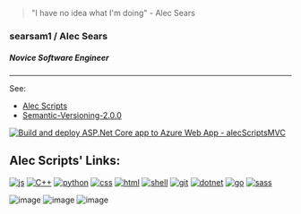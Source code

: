 > "I have no idea what I'm doing" - Alec Sears 

<!-- ![image]()
https://alecscriptsmvc.azurewebsites.net/Js 

--> 
<!-- ![js](https://img.shields.io/badge/JavaScript-323330?style=for-the-badge&logo=javascript&logoColor=F7DF1E) -->
<!-- [![js](https://img.shields.io/badge/JavaScript-323330?style=for-the-badge&logo=javascript&logoColor=F7DF1E)](https://alecscriptsmvc.azurewebsites.net/Js) -->

### searsam1 / Alec Sears  
##### Novice Software Engineer

-------
See: 
- [Alec Scripts](https://alecscriptsmvc.azurewebsites.net)  
- [Semantic-Versioning-2.0.0](https://github.com/searsam1/Semantic-Versioning-2.0.0)  

[![Build and deploy ASP.Net Core app to Azure Web App - alecScriptsMVC](https://github.com/searsam1/alecscripts/actions/workflows/main_alecscriptsmvc.yml/badge.svg)](https://github.com/searsam1/alecscripts/actions/workflows/main_alecscriptsmvc.yml)

## Alec Scripts' Links: 
[![js](https://img.shields.io/badge/JavaScript-323330?style=for-the-badge&logo=javascript&logoColor=F7DF1E)](https://alecscriptsmvc.azurewebsites.net/Js)
[![C++](https://img.shields.io/badge/C%2B%2B-00599C?style=for-the-badge&logo=c%2B%2B&logoColor=white)](https://alecscriptsmvc.azurewebsites.net/cpp)
[![python](https://img.shields.io/badge/Python-FFD43B?style=for-the-badge&logo=python&logoColor=blue)](https://alecscriptsmvc.azurewebsites.net/python)
[![css](https://img.shields.io/badge/CSS3-1572B6?style=for-the-badge&logo=css3&logoColor=white)](https://alecscriptsmvc.azurewebsites.net/css)
[![html](https://img.shields.io/badge/HTML5-E34F26?style=for-the-badge&logo=html5&logoColor=white)](https://alecscriptsmvc.azurewebsites.net/html)
[![shell](https://img.shields.io/badge/Shell_Script-121011?style=for-the-badge&logo=gnu-bash&logoColor=white)](https://alecscriptsmvc.azurewebsites.net/bash)
[![git](https://img.shields.io/badge/GIT-E44C30?style=for-the-badge&logo=git&logoColor=white)](https://alecscriptsmvc.azurewebsites.net/git)
[![dotnet](https://img.shields.io/badge/.NET-512BD4?style=for-the-badge&logo=dotnet&logoColor=white)](https://alecscriptsmvc.azurewebsites.net/dotnet)
[![go](https://img.shields.io/badge/Go-00ADD8?style=for-the-badge&logo=go&logoColor=white)](https://alecscriptsmvc.azurewebsites.net/go)
[![sass](https://img.shields.io/badge/Sass-CC6699?style=for-the-badge&logo=sass&logoColor=white)](https://alecscriptsmvc.azurewebsites.net/sass)



![image](https://github-readme-activity-graph.cyclic.app/graph?username=searsam1&theme=minimal)
![image](https://github-profile-summary-cards.vercel.app/api/cards/profile-details?username=searsam1&theme=vue)
![image](https://github-readme-stats.vercel.app/api/top-langs/?username=searsam1)
